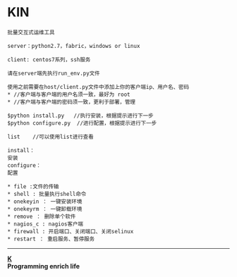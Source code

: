 ﻿KIN
 ======

    批量交互式运维工具

    server：python2.7，fabric，windows or linux

    client: centos7系列，ssh服务

    请在server端先执行run_env.py文件

    使用之前需要在host/client.py文件中添加上你的客户端ip、用户名、密码
    * //客户端与客户端的用户名须一致，最好为 root
    * //客户端与客户端的密码须一致，更利于部署，管理
 
    $python install.py   //执行安装，根据提示进行下一步
    $python configure.py  //进行配置，根据提示进行下一步

    list    //可以使用list进行查看

    install：
    安装  
    configure：
    配置
  
    * file :文件的传输
    * shell : 批量执行shell命令
    * onekeyin ： 一键安装环境
    * onekeyrm ： 一键卸载环境
    * remove ： 删除单个软件
    * nagios_c : nagios客户端
    * firewall : 开启端口、关闭端口、关闭selinux
    * restart ： 重启服务、暂停服务
_________
[__K__](https://www.ktianc.com "ktianc")  
  __Programming enrich life__
